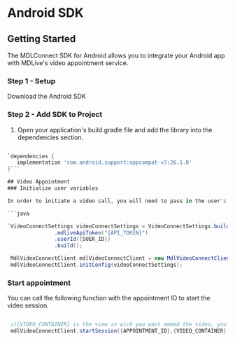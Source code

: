 # Android SDK

## Getting Started

The MDLConnect SDK for Android allows you to integrate your Android app with MDLive's video appointment service.

### Step 1 - Setup

Download the Android SDK

### Step 2 -  Add SDK to Project

1) Open your application's build.gradle file and add the library into the dependencies section.
```gradle

`dependencies {
   implementation 'com.android.support:appcompat-v7:26.1.0'
}```

## Video Appointment
### Initialize user variables

In order to initiate a video call, you will need to pass in the user's token and user id to the framework.

```java

`VideoConnectSettings videoConnectSettings = VideoConnectSettings.builder()
               .mdliveApiToken("{API_TOKEN}")
               .userId({SUER_ID})
               .build();

 MdlVideoConnectClient mdlVideoConnectClient = new MdlVideoConnectClient(getApplication());
 mdlVideoConnectClient.initConfig(videoConnectSettings);
 ```

### Start appointment

You can call the following function with the appointment ID to start the video session.

```java

 //{VIDEO_CONTAINER} is the view in wich you want embed the video, you must use a RealtiveLayout view.
 mdlVideoConnectClient.startSession({APPOINTMENT_ID},{VIDEO_CONTAINER});

 ```